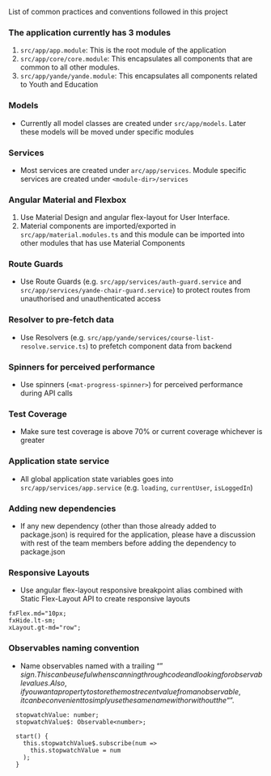 List of common practices and conventions followed in this project


### The application currently has 3 modules
1. `src/app/app.module`: This is the root module of the application
2. `src/app/core/core.module`: This encapsulates all components that are common to all other modules.
3. `src/app/yande/yande.module`: This encapsulates all components related to Youth and Education 

### Models
* Currently all model classes are created under `src/app/models`. Later these models will be moved under specific modules

### Services
* Most services are created under `arc/app/services`. Module specific services are created under `<module-dir>/services`

### Angular Material and Flexbox
1. Use Material Design and angular flex-layout for User Interface. 
2. Material components are imported/exported in `src/app/material.modules.ts` and this module can be imported into other modules that has use Material Components

### Route Guards
* Use Route Guards (e.g. `src/app/services/auth-guard.service` and `src/app/services/yande-chair-guard.service`) to protect routes from unauthorised and unauthenticated access

### Resolver to pre-fetch data
* Use Resolvers (e.g. `src/app/yande/services/course-list-resolve.service.ts`) to prefetch component data from backend

### Spinners for perceived performance
* Use spinners (`<mat-progress-spinner>`) for perceived performance during API calls

### Test Coverage 
* Make sure test coverage is above 70% or current coverage whichever is greater

### Application state service
* All global application state variables goes into `src/app/services/app.service` (e.g. `loading`, `currentUser`, `isLoggedIn`)
 
### Adding new dependencies
* If any new dependency (other than those already added to package.json) is required for the application, please have a discussion with rest of the team members before adding the dependency to package.json

### Responsive Layouts
* Use angular flex-layout responsive breakpoint alias combined with Static Flex-Layout API to create responsive layouts

```angularjs
fxFlex.md="10px;
fxHide.lt-sm;
xLayout.gt-md="row";
```

### Observables naming convention
* Name observables named with a trailing “$” sign. This can be useful when scanning through code and looking for observable values. Also, if you want a property to store the most recent value from an observable, it can be convenient to simply use the same name with or without the “$”.
```angularjs
  stopwatchValue: number;
  stopwatchValue$: Observable<number>;
 
  start() {
    this.stopwatchValue$.subscribe(num =>
      this.stopwatchValue = num
    );
  }
```